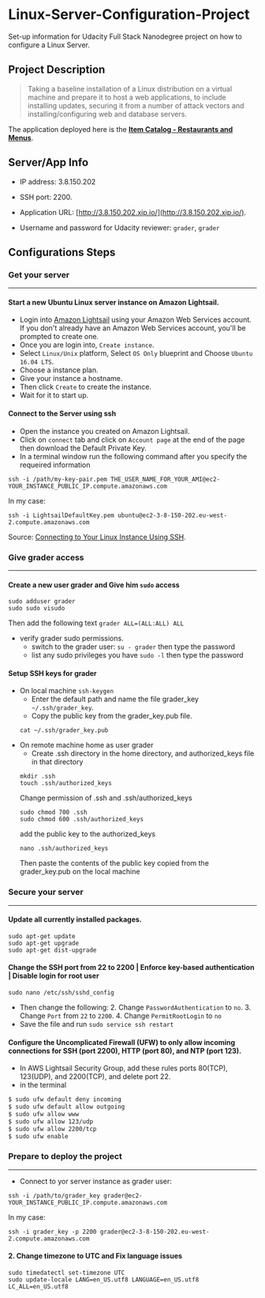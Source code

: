 # Linux-Server-Configuration-Project
Set-up information for Udacity Full Stack Nanodegree project on how to configure a Linux Server.

## Project Description

> Taking a baseline installation of a Linux distribution on a virtual machine and prepare it to host a web applications, to include installing updates, securing it from a number of attack vectors and installing/configuring web and database servers.

The application deployed here is the **[Item Catalog - Restaurants and Menus](https://github.com/THEPEACEMAKER/itemsCatalog)**.

## Server/App Info

- IP address: 3.8.150.202

- SSH port: 2200.

- Application URL: [http://3.8.150.202.xip.io/](http://3.8.150.202.xip.io/).

- Username and password for Udacity reviewer: `grader`, `grader`

## Configurations Steps
### Get your server
-----------------
#### Start a new Ubuntu Linux server instance on Amazon Lightsail.
- Login into [Amazon Lightsail](https://lightsail.aws.amazon.com/ls/webapp/home/resources) using your Amazon Web Services account. If you don't already have an Amazon Web Services account, you'll be prompted to create one.
- Once you are login into, `Create instance`. 
- Select `Linux/Unix` platform, Select `OS Only` blueprint and Choose `Ubuntu 16.04 LTS`.
- Choose a instance plan.
- Give your instance a hostname.
- Then click `Create` to create the instance.
- Wait for it to start up.

#### Connect to the Server using ssh
- Open the instance you created on Amazon Lightsail.
- Click on `connect` tab and click on `Account page` at the end of the page then download the Default Private Key.
- In a terminal window run the following command after you specify the requeired information
```
ssh -i /path/my-key-pair.pem THE_USER_NAME_FOR_YOUR_AMI@ec2-YOUR_INSTANCE_PUBLIC_IP.compute.amazonaws.com
```
  In my case:
```
ssh -i LightsailDefaultKey.pem ubuntu@ec2-3-8-150-202.eu-west-2.compute.amazonaws.com
```
Source: [Connecting to Your Linux Instance Using SSH](https://docs.aws.amazon.com/AWSEC2/latest/UserGuide/AccessingInstancesLinux.html).

### Give grader access
-----------------
#### Create a new user grader and Give him `sudo` access
```
sudo adduser grader
sudo sudo visudo
```
Then add the following text `grader ALL=(ALL:ALL) ALL`

- verify grader sudo permissions.
	- switch to the grader user: `su - grader` then type the password
	- list any sudo privileges you have `sudo -l` then type the password

#### Setup SSH keys for grader
* On local machine 
	`ssh-keygen`
	- Enter the default path and name the file grader_key `~/.ssh/grader_key`.
	- Copy the public key from the grader_key.pub file.
	```
	cat ~/.ssh/grader_key.pub
	```
* On remote machine home as user grader
	- Create .ssh directory in the home directory, and authorized_keys file in that directory
	```
	mkdir .ssh
	touch .ssh/authorized_keys
	```
	Change permission of .ssh and .ssh/authorized_keys
	```
	sudo chmod 700 .ssh
	sudo chmod 600 .ssh/authorized_keys
	```
	add the public key to the authorized_keys
	```
	nano .ssh/authorized_keys
	```
	Then paste the contents of the public key copied from the grader_key.pub on the local machine

### Secure your server
-----------------
#### Update all currently installed packages.
```
sudo apt-get update
sudo apt-get upgrade
sudo apt-get dist-upgrade
```

#### Change the SSH port from 22 to 2200 | Enforce key-based authentication | Disable login for root user
```
sudo nano /etc/ssh/sshd_config
```
- Then change the following:
   2. Change `PasswordAuthentication` to `no`.
   3. Change `Port` from `22` to `2200`.
   4. Change `PermitRootLogin` to `no`
- Save the file and run `sudo service ssh restart`

#### Configure the Uncomplicated Firewall (UFW) to only allow incoming connections for SSH (port 2200), HTTP (port 80), and NTP (port 123).
- In AWS Lightsail Security Group,  add these rules ports 80(TCP), 123(UDP), and 2200(TCP), and delete port 22.
- in the terminal
```bash
$ sudo ufw default deny incoming
$ sudo ufw default allow outgoing
$ sudo ufw allow www
$ sudo ufw allow 123/udp
$ sudo ufw allow 2200/tcp
$ sudo ufw enable
```

### Prepare to deploy the project
-----------------
- Connect to yor server instance as grader user:
```
ssh -i /path/to/grader_key grader@ec2-YOUR_INSTANCE_PUBLIC_IP.compute.amazonaws.com
```
  In my case:
```
ssh -i grader_key -p 2200 grader@ec2-3-8-150-202.eu-west-2.compute.amazonaws.com
```

#### 2. Change timezone to UTC and Fix language issues
```
sudo timedatectl set-timezone UTC
sudo update-locale LANG=en_US.utf8 LANGUAGE=en_US.utf8 LC_ALL=en_US.utf8
```
